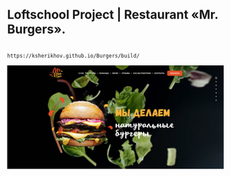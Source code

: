 # Loftschool Project | Restaurant «Mr. Burgers».

```bash

https://ksherikhov.github.io/Burgers/build/

```

![Burgers](https://github.com/kirillxsherikhov/Burgers/raw/master/burgers-readme.png)